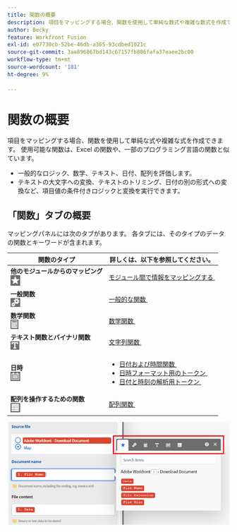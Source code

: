 ```yaml
---
title: 関数の概要
description: 項目をマッピングする場合、関数を使用して単純な数式や複雑な数式を作成できます。
author: Becky
feature: Workfront Fusion
exl-id: e07730cb-52be-46db-a365-93cdbed1021c
source-git-commit: 3aa896867bd143c67157fb886fafa37eaee2bc00
workflow-type: tm+mt
source-wordcount: '181'
ht-degree: 9%

---
```


# 関数の概要

項目をマッピングする場合、関数を使用して単純な式や複雑な式を作成できます。 使用可能な関数は、Excel の関数や、一部のプログラミング言語の関数と似ています。

* 一般的なロジック、数学、テキスト、日付、配列を評価します。
* テキストの大文字への変換、テキストのトリミング、日付の別の形式への変換など、項目値の条件付きロジックと変換を実行できます。

## 「関数」タブの概要

マッピングパネルには次のタブがあります。 各タブには、そのタイプのデータの関数とキーワードが含まれます。

| 関数のタイプ | 詳しくは、以下を参照してください。 |
|---|---|
| **他のモジュールからのマッピング**<br>![&#x200B; 他のモジュールからのマッピング &#x200B;](assets/toolbar-icon-functions-you-map-from-other-modules.png) | [&#x200B; モジュール間で情報をマッピングする &#x200B;](/help/workfront-fusion/create-scenarios/map-data/map-data-from-one-to-another.md) |
| **一般関数**<br>![&#x200B; 一般関数 &#x200B;](assets/toolbar-icon-general-function.png) | [&#x200B; 一般的な関数 &#x200B;](/help/workfront-fusion/references/mapping-panel/functions/general-functions.md) |
| **数学関数**<br>![&#x200B; 数学関数 &#x200B;](assets/toolbar-icon-math-functions.png) | [&#x200B; 数学関数 &#x200B;](/help/workfront-fusion/references/mapping-panel/functions/math-functions.md) |
| **テキスト関数とバイナリ関数**<br>![&#x200B; 文字列関数 &#x200B;](assets/toolbar-icon-text&binary-functions.png) | [&#x200B; 文字列関数 &#x200B;](/help/workfront-fusion/references/mapping-panel/functions/string-functions.md) |
| **日時** <br> ![&#x200B; 日付および時間関数 &#x200B;](assets/toolbar-icon-date&time-functions.png) | <ul><li>[&#x200B; 日付および時間関数 &#x200B;](/help/workfront-fusion/references/mapping-panel/functions/date-and-time-functions.md)</li><li>[&#x200B; 日時フォーマット用のトークン &#x200B;](/help/workfront-fusion/references/mapping-panel/functions/tokens-for-date-and-time-formatting.md)</li><li> [&#x200B; 日付と時刻の解析用トークン &#x200B;](/help/workfront-fusion/references/mapping-panel/functions/tokens-for-date-and-time-parsing.md)</li></ul> |
| **配列を操作するための関数**<br> ![&#x200B; 配列関数 &#x200B;](assets/toolbar-icon-functions-for-arrays.png) | [&#x200B; 配列関数 &#x200B;](/help/workfront-fusion/references/mapping-panel/functions/array-functions.md) |

![&#x200B; 関数ツールバー &#x200B;](assets/functions-toolbar-350x189.png)
